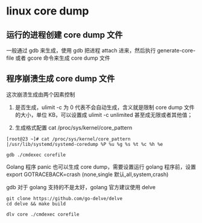 # linux core dump

## 运行的进程创建 core dump 文件

一般通过 gdb 来生成，使用 gdb 把进程 attach 进来，然后执行 generate-core-file 或者 gcore 命令来生成 core dump 文件

## 程序崩溃生成 core dump 文件

这次崩溃生成由两个因素控制

1. 是否生成，ulimit -c 为 0 代表不会自动生成，含义就是限制 core dump 文件的大小，单位 KB，可以设置成 ulimit -c unlimited 甚至成无限或者其他值；

2. 生成格式配置 cat /proc/sys/kernel/core_pattern

```shell
[root@23 ~]# cat /proc/sys/kernel/core_pattern
|/usr/lib/systemd/systemd-coredump %P %u %g %s %t %c %h %e

gdb ./cmdexec corefile
```

Golang 程序 panic 也可以生成 core dump，需要设置运行 golang 程序前，设置 export GOTRACEBACK=crash (none,single 默认,all,system,crash)

gdb 对于 golang 支持的不是太好，golang 官方建议使用 delve

```shell
git clone https://github.com/go-delve/delve
cd delve && make build

dlv core ./cmdexec corefile
```
